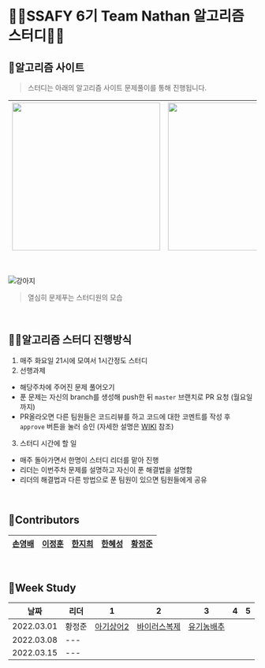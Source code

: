 # 👨‍💻SSAFY 6기 Team Nathan 알고리즘 스터디👩‍💻


## 📖알고리즘 사이트

> 스터디는 아래의 알고리즘 사이트 문제풀이를 통해 진행됩니다.

| [<img src="https://d2gd6pc034wcta.cloudfront.net/images/logo@2x.png" width="300">](https://www.acmicpc.net/) | [<div class="text-white bg-gray-dark mb-2"><img src="https://programmers.co.kr/assets/bi-programmers-light-0d164d49b51a123bab5cca11106145d6fac5a5ac04b8646780369c2a5bc0dd79.png" width="300"></div>](https://programmers.co.kr/) |
| :-- | :-- |

<br>


![강아지](https://user-images.githubusercontent.com/47655983/155130028-04fa5520-4697-4011-ab09-ad0a63e205cd.gif)

> 열심히 문제푸는 스터디원의 모습

<br>

## 👨‍🏫알고리즘 스터디 진행방식

1. 매주 화요일 21시에 모여서 1시간정도 스터디
2. 선행과제
 - 해당주차에 주어진 문제 풀어오기
 - 푼 문제는 자신의 branch를 생성해 push한 뒤 `master` 브랜치로 PR 요청 (월요일까지)
 - PR올라오면 다른 팀원들은 코드리뷰를 하고 코드에 대한 코멘트를 작성 후 `approve` 버튼을 눌러 승인 (자세한 설명은 [WIKI](https://github.com/ssaf6-nathan/algorithm-study/wiki/Git-Convention) 참조)
3. 스터디 시간에 할 일
 - 매주 돌아가면서 한명이 스터디 리더를 맡아 진행
 - 리더는 이번주차 문제를 설명하고 자신이 푼 해결법을 설명함
 - 리더의 해결법과 다른 방법으로 푼 팀원이 있으면 팀원들에게 공유

<br>

## 🌈Contributors

| **[손영배](https://github.com/dudqo225)** | **[이정훈](https://github.com/person003333)** | **[한지희](https://github.com/WzzirrrriYA)** | **[한혜성](https://github.com/Hyesung-Han)** | **[황정준](https://github.com/DeerGum)** |
| :-----------------: | :-----------------: | :-----------------: | :-----------------: | :-----------------: |

<br>

## 🎯Week Study

| 날짜 | 리더 | 1 | 2 | 3 | 4 | 5 |
| :----: | --------------- | ------------- | -------------- | -------------- | -------------- | -------------- |
| 2022.03.01 | 황정준 | [아기상어2](https://www.acmicpc.net/problem/17086) | [바이러스복제](https://www.acmicpc.net/problem/9241) | [유기농배추](https://www.acmicpc.net/problem/1012) | | |
| 2022.03.08 | --- | | | | | |
| 2022.03.15 | --- | | | | | |

